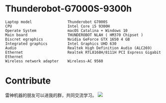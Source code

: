 # Thunderobot-G7000S-9300h

```
Laptop model                Thunderobot G7000S  
CPU                         Intel Core i5 9300H
Operate System              macOS Catalina + Windows 10 
Main board                  THUNDEROBOT NLAH ( HM370 Chipset )
Discret egraphics           Nvidia GeForce GTX 1650 4 GB
Integrated graphics         Intel Graphics UHD 630
Audio                       Realtek High Definition Audio (ALC269) 
Ethernet                    Realtek RTL8168H/8111H PCI Express Gigabit Ethernet
Wireless network adapter    Wireless-AC 9560
```

# Contribute

雷神机器的朋友可以进我的群，共同交流学习。
![](https://raw.githubusercontent.com/athlonreg/Thunderobot-911-Air-i7-9750h/master/CLOVER/misc/qqgroup.png)

